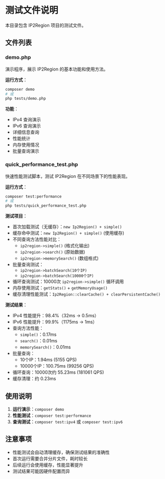 # 测试文件说明

本目录包含 IP2Region 项目的测试文件。

## 文件列表

### demo.php
演示程序，展示 IP2Region 的基本功能和使用方法。

**运行方式**：
```bash
composer demo
# 或
php tests/demo.php
```

**功能**：
- IPv4 查询演示
- IPv6 查询演示
- 详细信息查询
- 性能统计
- 内存使用情况
- 批量查询演示

### quick_performance_test.php
快速性能测试脚本，测试 IP2Region 在不同场景下的性能表现。

**运行方式**：
```bash
composer test:performance
# 或
php tests/quick_performance_test.php
```

**测试项目**：
- 首次加载测试（无缓存）：`new Ip2Region() + simple()`
- 缓存命中测试：`new Ip2Region() + simple()` (使用缓存)
- 不同查询方法性能对比：
  - `ip2region->simple()` (格式化输出)
  - `ip2region->search()` (原始数据)
  - `ip2region->memorySearch()` (数组格式)
- 批量查询测试：
  - `ip2region->batchSearch(10个IP)`
  - `ip2region->batchSearch(10000个IP)`
- 循环查询测试：10000次 `ip2region->simple()` 循环调用
- 内存使用测试：`getStats()` + `getMemoryUsage()`
- 缓存清理性能测试：`Ip2Region::clearCache() + clearPersistentCache()`

**测试结果**：
- IPv4 性能提升：98.4%（32ms → 0.5ms）
- IPv6 性能提升：99.9%（1175ms → 1ms）
- 查询方法性能：
  - `simple()`：0.17ms
  - `search()`：0.01ms
  - `memorySearch()`：0.01ms
- 批量查询：
  - 10个IP：1.94ms (5155 QPS)
  - 10000个IP：100.75ms (99256 QPS)
- 循环查询：10000次约 55.23ms (181061 QPS)
- 缓存清理：约 0.23ms

## 使用说明

1. **运行演示**：`composer demo`
2. **性能测试**：`composer test:performance`
3. **查询测试**：`composer test:ipv4` 或 `composer test:ipv6`

## 注意事项

- 性能测试会自动清理缓存，确保测试结果的准确性
- 首次运行需要合并分片文件，耗时较长
- 后续运行会使用缓存，性能显著提升
- 测试结果可能因硬件配置而异
